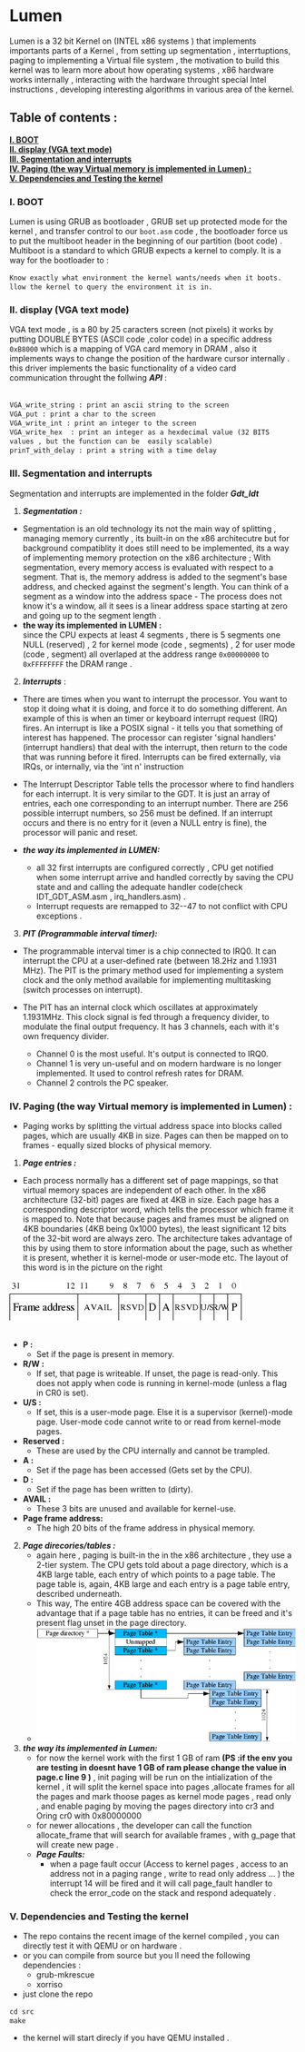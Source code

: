 # Lumen

Lumen is a 32 bit Kernel on (INTEL x86 systems ) that implements importants parts of a Kernel , from setting up segmentation , interrtuptions, paging to implementing a Virtual file system , the motivation to build this kernel was to learn more about how operating systems , x86 hardware works internally , interacting with the hardware throught special Intel instructions , developing interesting algorithms in various area of the kernel.
## Table of contents :
**[I. BOOT](#BOOT)**<br>
**[II. display (VGA text mode)](#display)**<br>
**[III. Segmentation and interrupts](#Segmentation-interrupts)**<br>
**[IV. Paging (the way Virtual memory is implemented in Lumen) : ](#Paging)**<br>
**[V. Dependencies and Testing the kernel](#Installation)**<br>
### I. BOOT
Lumen is using GRUB as bootloader , GRUB set up protected mode for the kernel , and transfer control to our ``` boot.asm ``` code , the bootloader force us to put the multiboot header in the beginning of our partition (boot code) .<br/>
Multiboot is a standard to which GRUB expects a kernel to comply. It is a way for the bootloader to :
  ```
  Know exactly what environment the kernel wants/needs when it boots. 
  llow the kernel to query the environment it is in.
 ```
  
    
### II. display (VGA text mode)

VGA text mode , is a 80 by 25 caracters screen (not pixels) it works by putting DOUBLE BYTES (ASCII code ,color code) in a specific address ```0xB8000``` which is a mapping of VGA card memory in DRAM , also it implements ways to change the position of the hardware cursor internally .
this driver implements the basic functionality of a video card communication throught the follwing ***API*** :<br/><br/>

```
VGA_write_string : print an ascii string to the screen 
VGA_put : print a char to the screen 
VGA_write_int : print an integer to the screen  
VGA_write_hex  : print an integer as a hexdecimal value (32 BITS values , but the function can be  easily scalable)
prinT_with_delay : print a string with a time delay 
```
### III. Segmentation and interrupts
Segmentation and interrupts are implemented in the folder ***Gdt_Idt***

1. ***Segmentation :***
  - Segmentation is an old technology its not the main way of splitting , managing memory currently , its built-in on the x86 architecutre but for background compatiblity it       does still need to be implemented, its a way of implementing  memory protection on the x86 architecture ; With segmentation, every memory access is evaluated with respect       to a segment. That is, the memory address is added to the segment's base address, and checked against the segment's length. You can think of a segment as a window into the      address space - The process does not know it's a window, all it sees is a linear address space starting at zero and going up to the segment length . <br/>
   - **the way its implemented in LUMEN :** <br/>
      since the CPU expects at least 4 segments , there is 5 segments one NULL (reserved) , 2 for kernel mode (code , segments) , 2 for user mode (code , segment) all overlaped        at the address range ```0x00000000``` to ```0xFFFFFFFF``` the DRAM range . 
2. ***Interrupts*** :
 - There are times when you want to interrupt the processor. You want to stop it doing what it is doing, and force it to do something different. An example of this is when an timer or keyboard interrupt request (IRQ) fires. An interrupt is like a POSIX signal - it tells you that something of interest has happened. The processor can register 'signal handlers' (interrupt handlers) that deal with the interrupt, then return to the code that was running before it fired. Interrupts can be fired externally, via IRQs, or internally, via the 'int n' instruction
 -   The Interrupt Descriptor Table tells the processor where to find handlers for each interrupt. It is very similar to the GDT. It is just an array of entries, each one corresponding to an interrupt number. There are 256 possible interrupt numbers, so 256 must be defined. If an interrupt occurs and there is no entry for it (even a NULL entry is fine), the processor will panic and reset.<br/>
 
 - ***the way its implemented in LUMEN:***<br/>
    - all 32 first interrupts are configured correctly , CPU get notified when some interrupt arrive and handled correctly by saving the CPU state and and calling the adequate handler  code(check IDT_GDT_ASM.asm , irq_handlers.asm) .
    -  Interrupt requests are remapped to 32--47 to not conflict with CPU exceptions .
3. ***PIT (Programmable interval timer):***<br/>
  - The programmable interval timer is a chip connected to IRQ0. It can interrupt the CPU at a user-defined rate (between 18.2Hz and 1.1931 MHz). The PIT is the primary method used for implementing a system clock and the only method available for implementing multitasking (switch processes on interrupt).<br/>

  - The PIT has an internal clock which oscillates at approximately 1.1931MHz. This clock signal is fed through a frequency divider, to modulate the final output frequency. It has 3 channels, each with it's own frequency divider.

    - Channel 0 is the most useful. It's output is connected to IRQ0.
    - Channel 1 is very un-useful and on modern hardware is no longer implemented. It used to control refresh rates for DRAM.
    - Channel 2 controls the PC speaker.
### IV. Paging (the way Virtual memory is implemented in Lumen) : 
- Paging works by splitting the virtual address space into blocks called pages, which are usually 4KB in size. Pages can then be mapped on to frames - equally sized blocks of    physical memory. 
1. ***Page entries :***<br/>
  - Each process normally has a different set of page mappings, so that virtual memory spaces are independent of each other. In the x86 architecture (32-bit) pages are fixed      at 4KB in size. Each page has a corresponding descriptor word, which tells the processor which frame it is mapped to. Note that because pages and frames must be aligned on 4KB boundaries (4KB being 0x1000 bytes), the least significant 12 bits of the 32-bit word are always zero. The architecture takes advantage of this by using them to store    information about the page, such as whether it is present, whether it is kernel-mode or user-mode etc. The layout of this word is in the picture on the right

 <img src="/assets/images/page_entry.png"/> <br/> <br/>
- **P :**<br/>
  - Set if the page is present in memory.
- **R/W :**<br/>
  - If set, that page is writeable. If unset, the page is read-only. This does not apply when code is running in kernel-mode (unless a flag in CR0 is set).
- **U/S :**<br/>
  - If set, this is a user-mode page. Else it is a supervisor (kernel)-mode page. User-mode code cannot write to or read from kernel-mode pages.
- **Reserved :**<br/>
  - These are used by the CPU internally and cannot be trampled.
- **A :**<br/>
  - Set if the page has been accessed (Gets set by the CPU).
- **D :**<br/>
  - Set if the page has been written to (dirty).
- **AVAIL :**<br/>
  - These 3 bits are unused and available for kernel-use.
- **Page frame address:**<br/>
  - The high 20 bits of the frame address in physical memory.
 
2. ***Page direcories/tables :*** <br/>
   -  again here , paging is built-in the in the x86 architecture , they use a 2-tier system. The CPU gets told about a page directory, which is a 4KB large table, each entry of which points to a page table. The page table is, again, 4KB large and each entry is a page table entry, described underneath.  
   -  This way, The entire 4GB address space can be covered with the advantage that if a page table has no entries, it can be freed and it's present flag unset in the page directory. <br/>
   - <img src="/assets/images/page_directory.png" /> <br/>
3. ***the way its implemented in Lumen:*** <br/>
   - for now the kernel work with  the first 1 GB of ram **(PS :if the env you are testing in doesnt have 1 GB of ram please change the value in page.c line 9 )** , init paging will be run on the intialization of the kernel , it will split the kernel space into pages ,allocate frames for all the pages and mark thoose pages as kernel mode pages , read only , and enable paging by moving the pages directory into cr3 and Oring cr0 with 0x80000000 
   -  for newer allocations , the developer can call the function allocate_frame that will search for available frames , with g_page that will create new page .
   -  ***Page Faults:*** <br/>
      - when a page fault occur (Access to kernel pages , access to an address not in a paging range , write to read only address ... ) the interrupt 14 will be fired and it will call page_fault handler to check the error_code on the stack and respond adequately .
### V. Dependencies and Testing the kernel 
- The repo contains the recent image of the kernel compiled , you can directly test it with QEMU or on hardware . 
- or you can compile from source but you ll need the following dependencies :
  - grub-mkrescue
  - xorriso
- just clone the repo 
``` 
cd src
make
``` 
- the kernel will start direcly if you have QEMU installed . 

